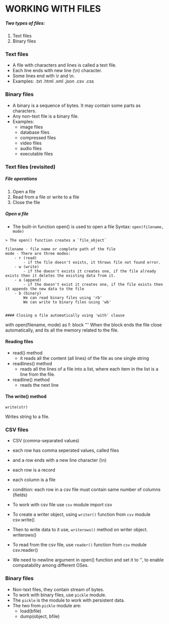 # WORKING WITH FILES
##### Two types of files:
1. Text files
2. Binary files

### Text files
- A file with characters and lines is called a text file.
- Each line ends with new line (\n) character.
- Some lines end with \r and \n.
- Examples:
    .txt
    .html
    .xml
    .json
    .csv
    .css

### Binary files
- A binary is a sequence of bytes. It may contain some parts as characters.
- Any non-text file is a binary file.
- Examples:
    - image files
    - database files
    - compressed files
    - video files
    - audio files
    - executable files

### Text files (revisited)
##### File operations
1. Open a file
2. Read from a file or write to a file
3. Close the file

##### Open a file
- The built-in function open() is used to open a file
Syntax:
`open(filename, mode)`
```
> The open() function creates a `file_object`

filename - file name or complete path of the file
mode - There are three modes:
    - r (read)
        - if the file doesn't exists, it throws file not found error.
    - w (write)
        - if the doesn't exists it creates one, if the file already exists then it deletes the existing data from it.
    - a (append)
        - if the doesn't exist it creates one, if the file exists then it appends the new data to the file
    - b (binary)
        We can read binary files using 'rb'
        We can write to binary files using 'wb'


#### Closing a file automatically using 'with' clause
```
with open(filename, mode) as f:
    block
'''
When the block ends the file close automatically, and its all the memory related to the file.


#### Reading files
- read() method
    - it reads all the content (all lines) of the file as one single string
- readlines() method
    - reads all the lines of a file into a list, where each item in the list is a line from the file.
- readline() method
    - reads the next line

#### The write() method
```
write(str)
```
Writes string to a file.


### CSV files
- CSV (comma-separated values)
- each row has comma seperated values, called files
- and a row ends with a new line character (\n)
- each row is a record
- each column is a file
- condition: each row in a csv file must contain same number of columns (fields)

- To work with csv file use `csv` module
import csv

- To create a writer object, using `writer()` function from `csv` module
csv.write()
- Then to write data to it use, `writerows()` method on writer object.
writerows()

- To read from the csv file, use `reader()` function from `csv` module
csv.reader()

- We need to newline argument in open() function and set it to '', to enable compatability among different OSes.


### Binary files
- Non-text files, they contain stream of bytes.
- To work with binary files, use `pickle` module.
- The `pickle` is the module to work with persistent data.
- The two from `pickle` module are:
    - load(bfile)
    - dump(object, bfile)


